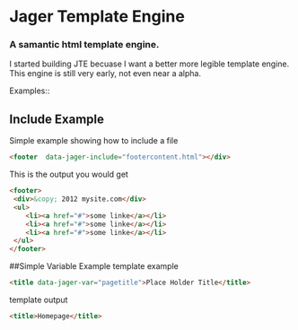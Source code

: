 Jager Template Engine
==============
<h3>A samantic html template engine.</h3>

<p> I started building JTE becuase I want a better more legible template engine. This engine is still very early, not even near a alpha.</p>
<p>Examples::</p>



## Include Example

Simple example showing how to include a file
```html
<footer  data-jager-include="footercontent.html"></div>
```
This is the output you would get
```html
<footer>
 <div>&copy; 2012 mysite.com</div>
 <ul>
 	<li><a href="#">some linke</a></li>
 	<li><a href="#">some linke</a></li>
 	<li><a href="#">some linke</a></li>
 </ul>
</footer>
```

##Simple Variable Example 
template example
```html
<title data-jager-var="pagetitle">Place Holder Title</title>
```
template output
```html
<title>Homepage</title>
```
